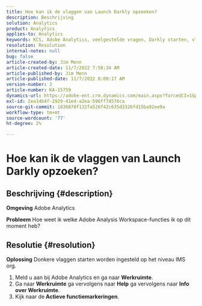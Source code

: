 ```yaml
---
title: Hoe kan ik de vlaggen van Launch Darkly opzoeken?
description: Beschrijving
solution: Analytics
product: Analytics
applies-to: Analytics
keywords: KCS, Adobe Analytics, veelgestelde vragen, Darkly starten, vlaggen
resolution: Resolution
internal-notes: null
bug: false
article-created-by: Jim Menn
article-created-date: 11/7/2022 7:58:34 AM
article-published-by: Jim Menn
article-published-date: 11/7/2022 8:00:17 AM
version-number: 3
article-number: KA-15759
dynamics-url: https://adobe-ent.crm.dynamics.com/main.aspx?forceUCI=1&pagetype=entityrecord&etn=knowledgearticle&id=0b8172f4-715e-ed11-9561-6045bd0065f9
exl-id: 2ea14b4f-2929-41ed-a2ea-596ff7d576ca
source-git-commit: 1836870f132fa526f42c635d3326fd15ba92ee9a
workflow-type: tm+mt
source-wordcount: '77'
ht-degree: 2%

---
```


# Hoe kan ik de vlaggen van Launch Darkly opzoeken?

## Beschrijving {#description}


<b>Omgeving</b>
Adobe Analytics

<b>Probleem</b>
Hoe weet ik welke Adobe Analysis Workspace-functies ik op dit moment heb?


## Resolutie {#resolution}


<b>Oplossing</b>
Donkere vlaggen starten worden ingesteld op het niveau IMS org.

1. Meld u aan bij Adobe Analytics en ga naar <b>Werkruimte</b>.
2. Ga naar <b>Werkruimte</b> ga vervolgens naar <b>Help</b> ga vervolgens naar <b>Info over Werkruimte</b>.
3. Kijk naar de<b> Actieve functiemarkeringen</b>.
